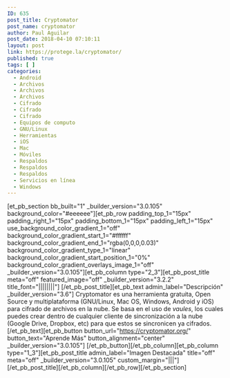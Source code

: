 ```yaml
---
ID: 635
post_title: Cryptomator
post_name: cryptomator
author: Paul Aguilar
post_date: 2018-04-10 07:10:11
layout: post
link: https://protege.la/cryptomator/
published: true
tags: [ ]
categories:
  - Android
  - Archivos
  - Archivos
  - Archivos
  - Cifrado
  - Cifrado
  - Cifrado
  - Equipos de computo
  - GNU/Linux
  - Herramientas
  - iOS
  - Mac
  - Móviles
  - Respaldos
  - Respaldos
  - Respaldos
  - Servicios en línea
  - Windows
---
```

[et_pb_section bb_built="1" \_builder\_version="3.0.105" background_color="#eeeeee"][et_pb_row padding_top_1="15px" padding_right_1="15px" padding_bottom_1="15px" padding_left_1="15px" use_background_color_gradient_1="off" background_color_gradient_start_1="#ffffff" background_color_gradient_end_1="rgba(0,0,0,0.03)" background_color_gradient_type_1="linear" background_color_gradient_start_position_1="0%" background_color_gradient_overlays_image_1="off" \_builder\_version="3.0.105"][et_pb_column type="2_3"][et_pb_post_title meta="off" featured_image="off" \_builder\_version="3.2.2" title_font="||||||||"] [/et_pb_post_title][et_pb_text admin_label="Descripción" \_builder\_version="3.6"] Cryptomator es una herramienta gratuita, Open Source y multiplataforma (GNU/Linux, Mac OS, Windows, Android y iOS) para cifrado de archivos en la nube. Se basa en el uso de *vaules*, los cuales puedes crear dentro de cualquier cliente de sincronización a la nube (Google Drive, Dropbox, etc) para que estos se sincronicen ya cifrados. [/et_pb_text][et_pb_button button_url="https://cryptomator.org/" button_text="Aprende Más" button_alignment="center" \_builder\_version="3.0.105"] [/et_pb_button][/et_pb_column][et_pb_column type="1_3"][et_pb_post_title admin_label="Imagen Destacada" title="off" meta="off" \_builder\_version="3.0.105" custom_margin="|||"] [/et_pb_post_title][/et_pb_column][/et_pb_row][/et_pb_section]